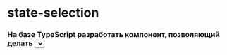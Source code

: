 # state-selection
### На базе TypeScript разработать компонент, позволяющий делать <select> разноцветным, с поиском по вариантам. Запрещается использовать готовые компоненты. На каждую запись назначается свой стиль + имеется поиск и автокомплит. Работоспособность можно посмотреть по [ссылке](https://alexkucepalov.github.io/state-selection/)
